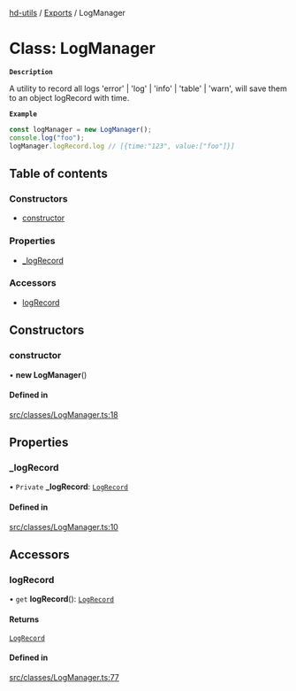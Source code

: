 [hd-utils](../README.md) / [Exports](../modules.md) / LogManager

# Class: LogManager

**`Description`**

A utility to record all logs 'error' | 'log' | 'info' | 'table' | 'warn', will save them to an object logRecord with time.

**`Example`**

```ts
const logManager = new LogManager();
console.log("foo");
logManager.logRecord.log // [{time:"123", value:["foo"]}]
```

## Table of contents

### Constructors

- [constructor](LogManager.md#constructor)

### Properties

- [\_logRecord](LogManager.md#_logrecord)

### Accessors

- [logRecord](LogManager.md#logrecord)

## Constructors

### constructor

• **new LogManager**()

#### Defined in

[src/classes/LogManager.ts:18](https://github.com/AhmadHddad/h-utils/blob/c0d035d/src/classes/LogManager.ts#L18)

## Properties

### \_logRecord

• `Private` **\_logRecord**: [`LogRecord`](../modules.md#logrecord)

#### Defined in

[src/classes/LogManager.ts:10](https://github.com/AhmadHddad/h-utils/blob/c0d035d/src/classes/LogManager.ts#L10)

## Accessors

### logRecord

• `get` **logRecord**(): [`LogRecord`](../modules.md#logrecord)

#### Returns

[`LogRecord`](../modules.md#logrecord)

#### Defined in

[src/classes/LogManager.ts:77](https://github.com/AhmadHddad/h-utils/blob/c0d035d/src/classes/LogManager.ts#L77)
